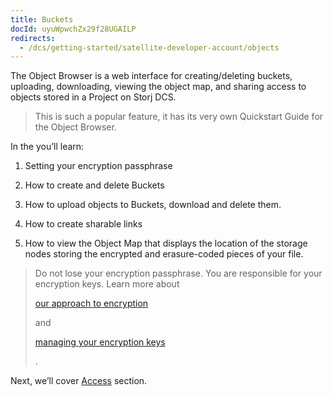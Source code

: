 ```yaml
---
title: Buckets
docId: uyuWpwchZx29f28UGAILP
redirects:
  - /dcs/getting-started/satellite-developer-account/objects
---
```


The Object Browser is a web interface for creating/deleting buckets, uploading, downloading, viewing the object map, and sharing access to objects stored in a Project on Storj DCS.

> This is such a popular feature, it has its very own Quickstart Guide for the Object Browser.

In the [](docId:4oDAezF-FcfPr0WPl7knd) you’ll learn:

1.  Setting your encryption passphrase

2.  How to create and delete Buckets

3.  How to upload objects to Buckets, download and delete them.

4.  How to create sharable links

5.  How to view the Object Map that displays the location of the storage nodes storing the encrypted and erasure-coded pieces of your file.

> Do not lose your encryption passphrase. You are responsible for your encryption keys. Learn more about
>
> [our approach to encryption](https://docs.storj.io/dcs/concepts/encryption-key/)
>
> and
>
> [managing your encryption keys](https://docs.storj.io/dcs/concepts/access/encryption-and-keys/)
>
> .

Next, we’ll cover [Access](https://docs.storj.io/dcs/getting-started/satellite-developer-account/access-grants/) section.
